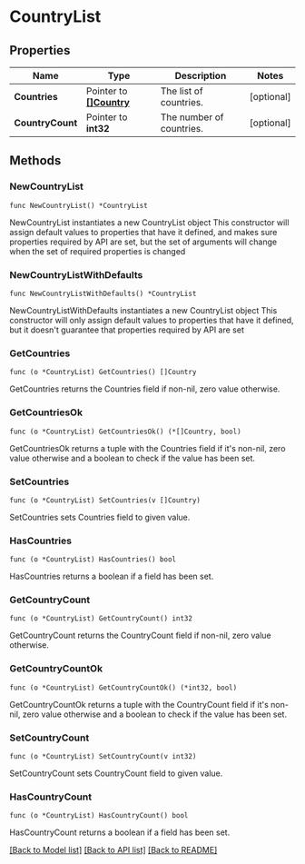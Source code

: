 # CountryList

## Properties

Name | Type | Description | Notes
------------ | ------------- | ------------- | -------------
**Countries** | Pointer to [**[]Country**](Country.md) | The list of countries. | [optional] 
**CountryCount** | Pointer to **int32** | The number of countries. | [optional] 

## Methods

### NewCountryList

`func NewCountryList() *CountryList`

NewCountryList instantiates a new CountryList object
This constructor will assign default values to properties that have it defined,
and makes sure properties required by API are set, but the set of arguments
will change when the set of required properties is changed

### NewCountryListWithDefaults

`func NewCountryListWithDefaults() *CountryList`

NewCountryListWithDefaults instantiates a new CountryList object
This constructor will only assign default values to properties that have it defined,
but it doesn't guarantee that properties required by API are set

### GetCountries

`func (o *CountryList) GetCountries() []Country`

GetCountries returns the Countries field if non-nil, zero value otherwise.

### GetCountriesOk

`func (o *CountryList) GetCountriesOk() (*[]Country, bool)`

GetCountriesOk returns a tuple with the Countries field if it's non-nil, zero value otherwise
and a boolean to check if the value has been set.

### SetCountries

`func (o *CountryList) SetCountries(v []Country)`

SetCountries sets Countries field to given value.

### HasCountries

`func (o *CountryList) HasCountries() bool`

HasCountries returns a boolean if a field has been set.

### GetCountryCount

`func (o *CountryList) GetCountryCount() int32`

GetCountryCount returns the CountryCount field if non-nil, zero value otherwise.

### GetCountryCountOk

`func (o *CountryList) GetCountryCountOk() (*int32, bool)`

GetCountryCountOk returns a tuple with the CountryCount field if it's non-nil, zero value otherwise
and a boolean to check if the value has been set.

### SetCountryCount

`func (o *CountryList) SetCountryCount(v int32)`

SetCountryCount sets CountryCount field to given value.

### HasCountryCount

`func (o *CountryList) HasCountryCount() bool`

HasCountryCount returns a boolean if a field has been set.


[[Back to Model list]](../README.md#documentation-for-models) [[Back to API list]](../README.md#documentation-for-api-endpoints) [[Back to README]](../README.md)


